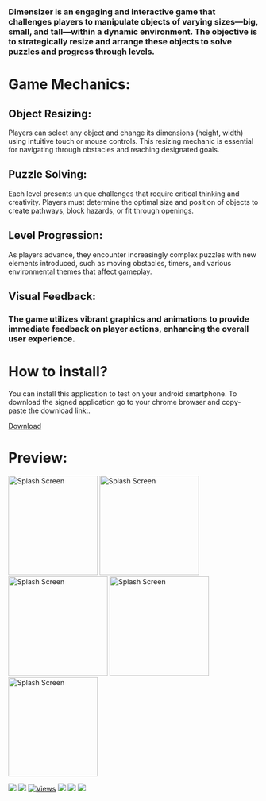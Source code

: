 <h3><p>Dimensizer is an engaging and interactive game that challenges players to manipulate objects of varying sizes—big, small, and tall—within a dynamic environment. The objective is to strategically resize and arrange these objects to solve puzzles and progress through levels.</p></h3>

<h1>Game Mechanics:</h1><h3>
<h2>Object Resizing:</h2> Players can select any object and change its dimensions (height, width) using intuitive touch or mouse controls. This resizing mechanic is essential for navigating through obstacles and reaching designated goals.

<h2>Puzzle Solving: </h2>Each level presents unique challenges that require critical thinking and creativity. Players must determine the optimal size and position of objects to create pathways, block hazards, or fit through openings.

<h2>Level Progression:</h2> As players advance, they encounter increasingly complex puzzles with new elements introduced, such as moving obstacles, timers, and various environmental themes that affect gameplay.

<h2>Visual Feedback:</h2> <h3>The game utilizes vibrant graphics and animations to provide immediate feedback on player actions, enhancing the overall user experience.

<h1>How to install?</h1>You can install this application to test on your android smartphone. To download the signed application go to your chrome browser and copy-paste the download link:.</h3>

[Download](https://github.com/amnandan9/Dimensizer-/releases/download/Dimensizer/Dimensizer.1.apk) 
# Preview:
<img src="https://github.com/user-attachments/assets/922a9149-99ce-48d2-a417-e16dc4fea826" alt="Splash Screen" width="180" height="200" /> 
<img src="https://github.com/user-attachments/assets/73eda4ac-239c-433d-bfaa-85872b0c92aa" alt="Splash Screen" width="200" height="200" /> 
<img src="https://github.com/user-attachments/assets/72029e3f-a9d3-4bff-aa84-b80eaf6d71ed" alt="Splash Screen" width="200" height="200" /> 
<img src="https://github.com/user-attachments/assets/57fdbc11-5c24-4e53-9e56-403470f80cf8" alt="Splash Screen" width="200" height="200" /> 
<img src="https://github.com/user-attachments/assets/7523f824-1186-452c-b9f8-c32042a25e38" alt="Splash Screen" width="180" height="200" /> 



![](https://img.shields.io/github/stars/imshakil/BloodBank.svg)
![](https://img.shields.io/github/forks/imshakil/BloodBank.svg)
[![Views](https://hits.dwyl.com/imshakil/BloodBank.svg?style=flat-square&show=unique)](http://hits.dwyl.com/imshakil/BloodBank)
![](https://img.shields.io/github/tag/imshakil/BloodBank.svg) 
![](https://img.shields.io/github/v/release/imshakil/BloodBank.svg) 
![](https://img.shields.io/github/issues/imshakil/BloodBank.svg)
